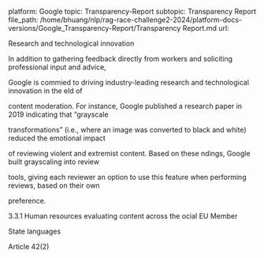 platform: Google
topic: Transparency-Report
subtopic: Transparency Report
file_path: /home/bhuang/nlp/rag-race-challenge2-2024/platform-docs-versions/Google_Transparency-Report/Transparency Report.md
url: <EMPTY>

Research and technological innovation

In addition to gathering feedback directly from workers and soliciting professional input and advice,

Google is commi ed to driving industry-leading research and technological innovation in the  eld of

content moderation. For instance, Google published a research paper in 2019 indicating that “grayscale

transformations” (i.e., where an image was converted to black and white) reduced the emotional impact

of reviewing violent and extremist content. Based on these  ndings, Google built grayscaling into review

tools, giving each reviewer an option to use this feature when performing reviews, based on their own

preference.



3.3.1 Human resources evaluating content across the o cial EU Member

State languages

Article 42(2)